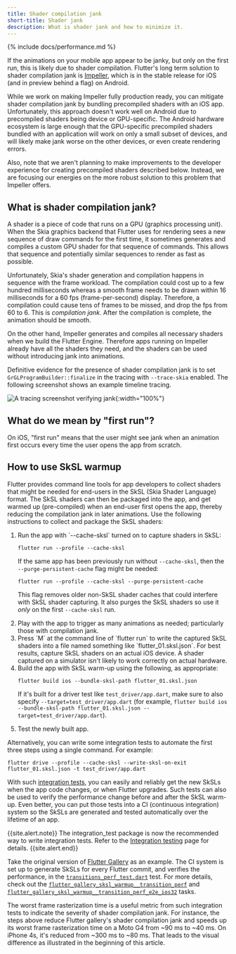 ```yaml
---
title: Shader compilation jank
short-title: Shader jank
description: What is shader jank and how to minimize it.
---
```


{% include docs/performance.md %}

If the animations on your mobile app appear to be janky,
but only on the first run,
this is likely due to shader compilation.
Flutter's long term solution to
shader compilation jank is [Impeller][],
which is in the stable release for iOS
(and in preview behind a flag) on Android.

[Impeller]: {{site.repo.flutter}}/wiki/Impeller

While we work on making Impeller fully production ready,
you can mitigate shader compilation jank by bundling
precompiled shaders with an iOS app.
Unfortunately, this approach doesn't work well on Android
due to precompiled shaders being device or GPU-specific.
The Android hardware ecosystem is large enough that the
GPU-specific precompiled shaders bundled with an application
will work on only a small subset of devices,
and will likely make jank worse on the other devices,
or even create rendering errors.

Also, note that we aren't planning to make
improvements to the developer experience for creating
precompiled shaders described below. Instead,
we are focusing our energies on the more robust
solution to this problem that Impeller offers.

## What is shader compilation jank?

A shader is a piece of code that runs on a
GPU (graphics processing unit).
When the Skia graphics backend that Flutter uses for rendering
sees a new sequence of draw commands for the first time,
it sometimes generates and compiles a
custom GPU shader for that sequence of commands.
This allows that sequence and potentially similar sequences
to render as fast as possible.

Unfortunately, Skia's shader generation and compilation
happens in sequence with the frame workload.
The compilation could cost up to a few hundred milliseconds
whereas a smooth frame needs to be drawn within 16 milliseconds
for a 60 fps (frame-per-second) display.
Therefore, a compilation could cause tens of frames
to be missed, and drop the fps from 60 to 6.
This is _compilation jank_.
After the compilation is complete,
the animation should be smooth.

On the other hand, Impeller generates and compiles all
necessary shaders when we build the Flutter Engine.
Therefore apps running on Impeller already have
all the shaders they need, and the shaders can be used
without introducing jank into animations.

Definitive evidence for the presence of shader compilation jank
is to set `GrGLProgramBuilder::finalize` in the tracing
with `--trace-skia` enabled.
The following screenshot shows an example timeline tracing.

![A tracing screenshot verifying jank]({{site.url}}/assets/images/docs/perf/render/tracing.png){:width="100%"}

## What do we mean by "first run"?

On iOS, "first run" means that the user might see
jank when an animation first occurs every time
the user opens the app from scratch.

## How to use SkSL warmup

Flutter provides command line tools
for app developers to collect shaders that might be needed
for end-users in the SkSL (Skia Shader Language) format.
The SkSL shaders can then be packaged into the app,
and get warmed up (pre-compiled) when an end-user first
opens the app, thereby reducing the compilation
jank in later animations.
Use the following instructions to collect
and package the SkSL shaders:

<ol markdown="1">
<li markdown="1">Run the app with `--cache-sksl` turned on
    to capture shaders in SkSL:

```terminal
flutter run --profile --cache-sksl
```

If the same app has been previously run
without `--cache-sksl`, then the
`--purge-persistent-cache` flag might be needed:

```terminal
flutter run --profile --cache-sksl --purge-persistent-cache
```

This flag removes older non-SkSL shader caches that
could interfere with SkSL shader capturing.
It also purges the SkSL shaders so use it *only* on the first
`--cache-sksl` run.
</li>

<li markdown="1"> Play with the app to trigger as many animations
    as needed; particularly those with compilation jank.
</li>

<li markdown="1"> Press `M` at the command line of `flutter run` to
    write the captured SkSL shaders into a file named something like
   `flutter_01.sksl.json`.
   For best results,
   capture SkSL shaders on an actual iOS device.
   A shader captured on a simulator isn't likely to work correctly
   on actual hardware.
</li>

<li markdown="1"> Build the app with SkSL warm-up using the following,
    as appropriate:

```terminal
flutter build ios --bundle-sksl-path flutter_01.sksl.json
```

If it's built for a driver test like `test_driver/app.dart`,
make sure to also specify `--target=test_driver/app.dart`
(for example, `flutter build ios --bundle-sksl-path
flutter_01.sksl.json --target=test_driver/app.dart`).

</li>

<li markdown="1"> Test the newly built app.
</li>
</ol>

Alternatively, you can write some integration tests to
automate the first three steps using a single command.
For example:

```terminal
flutter drive --profile --cache-sksl --write-sksl-on-exit flutter_01.sksl.json -t test_driver/app.dart
```

With such [integration tests][],
you can easily and reliably get the
new SkSLs when the app code changes,
or when Flutter upgrades.
Such tests can also be used to verify the performance change
before and after the SkSL warm-up.
Even better, you can put those tests into a
CI (continuous integration) system so the
SkSLs are generated and tested automatically over the lifetime of an app.

[integration tests]: {{site.url}}/cookbook/testing/integration/introduction

{{site.alert.note}}
  The integration_test package is now the recommended way
  to write integration tests. Refer to the
  [Integration testing]({{site.url}}/testing/integration-tests/)
  page for details.
{{site.alert.end}}

Take the original version of [Flutter Gallery][] as an example.
The CI system is set up to generate SkSLs for every Flutter commit,
and verifies the performance, in the [`transitions_perf_test.dart`][] test.
For more details,
check out the [`flutter_gallery_sksl_warmup__transition_perf`][] and
[`flutter_gallery_sksl_warmup__transition_perf_e2e_ios32`][] tasks.

[Flutter Gallery]: {{site.repo.flutter}}/tree/main/dev/integration_tests/flutter_gallery
[`flutter_gallery_sksl_warmup__transition_perf`]: {{site.repo.flutter}}/blob/master/dev/devicelab/bin/tasks/flutter_gallery_sksl_warmup__transition_perf.dart
[`flutter_gallery_sksl_warmup__transition_perf_e2e_ios32`]: {{site.repo.flutter}}/blob/master/dev/devicelab/bin/tasks/flutter_gallery_sksl_warmup__transition_perf_e2e_ios32.dart
[`transitions_perf_test.dart`]: {{site.repo.flutter}}/blob/master/dev/integration_tests/flutter_gallery/test_driver/transitions_perf_test.dart

The worst frame rasterization time is a useful metric from
such integration tests to indicate the severity of shader
compilation jank.
For instance,
the steps above reduce Flutter gallery's shader compilation
jank and speeds up its worst frame rasterization time on a
Moto G4 from ~90 ms to ~40 ms. On iPhone 4s,
it's reduced from ~300 ms to ~80 ms. That leads to the visual
difference as illustrated in the beginning of this article.

